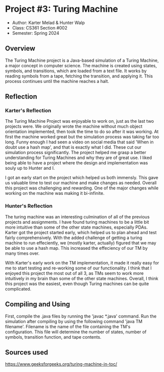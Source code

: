 # Project #3: Turing Machine

* Author: Karter Melad & Hunter Walp
* Class: CS361 Section #002
* Semester: Spring 2024

## Overview

The Turing Machine project is a Java-based simulation of a Turing Machine, a major
concept in computer science. The machine is created using states, symbols, and
transitions, which are loaded from a text file. It works by reading symbols from a
tape, fetching the transition, and applying it. This process continues until the
machine reaches a halt.

## Reflection

### Karter's Reflection

The Turing Machine Project was enjoyable to work on, just as the last two projects
were. We originally wrote the machine without much object orientation implemented, 
then took the time to do so after it was working. At first the machine worked great
but the simulation process was taking far too long. Funny enough I had seen a video
on social media that said 'When in doubt use a hash map', and that is exactly what 
I did. These cut our simulation process significantly. The project helped me grasp a
better understanding for Turing Machines and why they are of great use. I liked being
able to have a project where the design and implementation was souly up to Hunter and 
I. 

I got an early start on the project which helped us both immensly. This gave us valuable
time to test our machine and make changes as needed. Overall this project was challenging
and rewarding. One of the major changes while working on the machine was making it
bi-infinite.

### Hunter's Reflection

The turing machine was an interesting culmination of all of the previous projects
and assignments. I have found turing machines to be a little bit more intuitive than
some of the other state machines, especially PDAs. Karter got the project started
early, which helped us to plan ahead and test fairly comprehensively. With the added
challenge of getting a turing machine to run effeciently, we (mostly karter, actually)
figured that we may be able to use a hash map. This increased the effeciency of our TM 
by many times over. 

With Karter's early work on the TM implementation, it made it really easy for me to 
start testing and re-working some of our functionality. I think that I enjoyed this 
project the most out of all 3, as TMs seem to work more intuitively in my brain than
some of the other state machines. Overall, I think this project was the easiest, even
though Turing machines can be quite complicated.

## Compiling and Using

First, compile the .java files by running the 'javac *.java' command. Run
the simulation after compiling by using the following command 'java TM filename'.
Filename is the name of the file containing the TM's configuration. This file
will determine the number of states, number of symbols, transition function, and
tape contents.

## Sources used

https://www.geeksforgeeks.org/turing-machine-in-toc/
